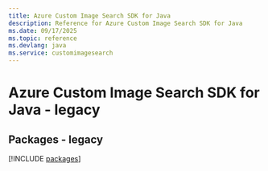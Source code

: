 ```yaml
---
title: Azure Custom Image Search SDK for Java
description: Reference for Azure Custom Image Search SDK for Java
ms.date: 09/17/2025
ms.topic: reference
ms.devlang: java
ms.service: customimagesearch
---
```

# Azure Custom Image Search SDK for Java - legacy
## Packages - legacy
[!INCLUDE [packages](custom-image-search-index.md)]